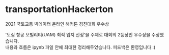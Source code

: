 # transportationHackerton
2021 국토교통 빅데이터 온라인 해커톤 경진대회 우수상

'도심 항공 모빌리티(UAM) 최적 입지 선정'을 주제로 대회의 2등상인 우수상을 수상했습니다.<br/> 
내용과 흐름은 ipynb 파일 안에 최대한 정리해두었습니다. 피드백은 환영입니다 :)
